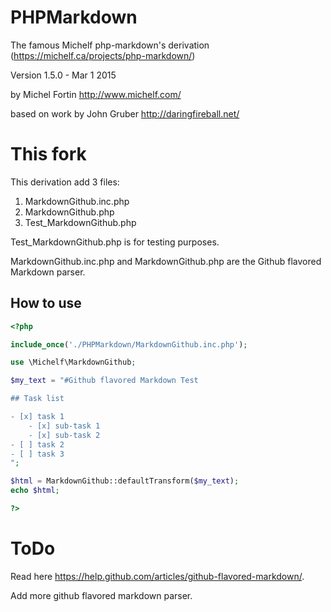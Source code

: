 # PHPMarkdown

The famous Michelf php-markdown's derivation (https://michelf.ca/projects/php-markdown/)

Version 1.5.0 - Mar 1 2015

by Michel Fortin
<http://www.michelf.com/>

based on work by John Gruber
<http://daringfireball.net/>

# This fork
This derivation add 3 files:

1. MarkdownGithub.inc.php
2. MarkdownGithub.php
3. Test_MarkdownGithub.php

Test_MarkdownGithub.php is for testing purposes. 

MarkdownGithub.inc.php and MarkdownGithub.php are the Github flavored Markdown parser.

## How to use

```php
<?php

include_once('./PHPMarkdown/MarkdownGithub.inc.php');

use \Michelf\MarkdownGithub;

$my_text = "#Github flavored Markdown Test 

## Task list

- [x] task 1
	- [x] sub-task 1
	- [x] sub-task 2 
- [ ] task 2
- [ ] task 3
";

$html = MarkdownGithub::defaultTransform($my_text);
echo $html;

?>
```

# ToDo

Read here <https://help.github.com/articles/github-flavored-markdown/>.

Add more github flavored markdown parser.

